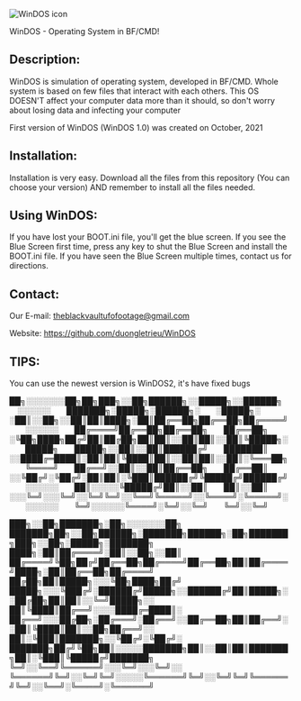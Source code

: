 ![WinDOS icon](https://user-images.githubusercontent.com/92847004/142335823-81e50dbf-eecd-46f2-86ae-0233e7807a47.jpg) 

WinDOS - Operating System in BF/CMD!

Description:
-------------------------------------------
WinDOS is simulation of operating system, developed in BF/CMD. Whole system is based on few files that interact with each others. This OS DOESN'T affect your computer data more than it should, so don't worry about losing data and infecting your computer

First version of WinDOS (WinDOS 1.0) was created on October, 2021


Installation:
--------------------------------------------
Installation is very easy. Download all the files from this repository (You can choose your version) AND remember to
install all the files needed.

Using WinDOS:
-------------------------------------------
If you have lost your BOOT.ini file, you'll get the blue screen.
If you see the Blue Screen first time, press any key to shut the Blue Screen and install 
the BOOT.ini file. If you have seen the Blue Screen multiple times, contact us for directions.

Contact:
------------------------------------------
Our E-mail: theblackvaultufofootage@gmail.com

Website: https://github.com/duongletrieu/WinDOS

TIPS:
------------------------------------------
You can use the newest version is WinDOS2, it's have fixed bugs








██╗░░░░░░░██╗██╗███╗░░██╗██████╗░░█████╗░░██████╗  ░░░░░░  ███████╗░█████╗░██████╗░  ░█████╗░
░██║░░██╗░░██║██║████╗░██║██╔══██╗██╔══██╗██╔════╝  ░░░░░░  ██╔════╝██╔══██╗██╔══██╗  ██╔══██╗
░╚██╗████╗██╔╝██║██╔██╗██║██║░░██║██║░░██║╚█████╗░  █████╗  █████╗░░██║░░██║██████╔╝  ███████║
░░████╔═████║░██║██║╚████║██║░░██║██║░░██║░╚═══██╗  ╚════╝  ██╔══╝░░██║░░██║██╔══██╗  ██╔══██║
░░╚██╔╝░╚██╔╝░██║██║░╚███║██████╔╝╚█████╔╝██████╔╝  ░░░░░░  ██║░░░░░╚█████╔╝██║░░██║  ██║░░██║
░░░╚═╝░░░╚═╝░░╚═╝╚═╝░░╚══╝╚═════╝░░╚════╝░╚═════╝░  ░░░░░░  ╚═╝░░░░░░╚════╝░╚═╝░░╚═╝  ╚═╝░░╚═╝

███╗░░██╗███████╗░██╗░░░░░░░██╗  ███████╗██╗░░██╗██████╗░███████╗██████╗░██╗███████╗███╗░░██╗░█████╗░███████╗
████╗░██║██╔════╝░██║░░██╗░░██║  ██╔════╝╚██╗██╔╝██╔══██╗██╔════╝██╔══██╗██║██╔════╝████╗░██║██╔══██╗██╔════╝
██╔██╗██║█████╗░░░╚██╗████╗██╔╝  █████╗░░░╚███╔╝░██████╔╝█████╗░░██████╔╝██║█████╗░░██╔██╗██║██║░░╚═╝█████╗░░
██║╚████║██╔══╝░░░░████╔═████║░  ██╔══╝░░░██╔██╗░██╔═══╝░██╔══╝░░██╔══██╗██║██╔══╝░░██║╚████║██║░░██╗██╔══╝░░
██║░╚███║███████╗░░╚██╔╝░╚██╔╝░  ███████╗██╔╝╚██╗██║░░░░░███████╗██║░░██║██║███████╗██║░╚███║╚█████╔╝███████╗
╚═╝░░╚══╝╚══════╝░░░╚═╝░░░╚═╝░░  ╚══════╝╚═╝░░╚═╝╚═╝░░░░░╚══════╝╚═╝░░╚═╝╚═╝╚══════╝╚═╝░░╚══╝░╚════╝░╚══════╝


